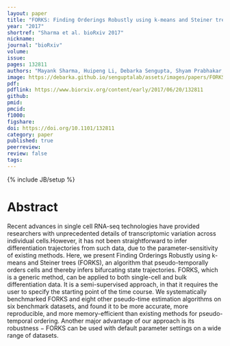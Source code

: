 ```yaml
---
layout: paper
title: "FORKS: Finding Orderings Robustly using k-means and Steiner trees"
year: "2017"
shortref: "Sharma et al. bioRxiv 2017"
nickname:
journal: "bioRxiv"
volume:
issue:
pages: 132811
authors: "Mayank Sharma, Huipeng Li, Debarka Sengupta, Shyam Prabhakar, Jayadeva Jayadeva"
image: https://debarka.github.io/senguptalab/assets/images/papers/FORKS.png
pdf:
pdflink: https://www.biorxiv.org/content/early/2017/06/20/132811
github:
pmid:
pmcid:
f1000:
figshare:
doi: https://doi.org/10.1101/132811
category: paper
published: true
peerreview:
review: false
tags:
---
```

{% include JB/setup %}


# Abstract

Recent advances in single cell RNA-seq technologies have provided researchers with unprecedented details of transcriptomic variation across individual cells.However, it has not been straightforward to infer differentiation trajectories from such data, due to the parameter-sensitivity of existing methods. Here, we present Finding Orderings Robustly using k-means and Steiner trees (FORKS), an algorithm that pseudo-temporally orders cells and thereby infers bifurcating state trajectories. FORKS, which is a generic method, can be applied to both single-cell and bulk differentiation data. It is a semi-supervised approach, in that it requires the user to specify the starting point of the time course. We systematically benchmarked FORKS and eight other pseudo-time estimation algorithms on six benchmark datasets, and found it to be more accurate, more reproducible, and more memory-efficient than existing methods for pseudo-temporal ordering. Another major advantage of our approach is its robustness − FORKS can be used with default parameter settings on a wide range of datasets.
